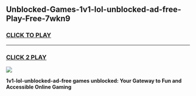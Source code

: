 
## Unblocked-Games-1v1-lol-unblocked-ad-free-Play-Free-7wkn9
<h3>
<a href="https://premium76.site?title=1v1-lol-unblocked-ad-free&ref=12A">CLICK TO PLAY</a></h3>
<hr>

<h3>
<a href="https://premium76.site?title=1v1-lol-unblocked-ad-free&ref=12A">CLICK 2 PLAY</a>
  
</h3>

<a href="https://premium76.site?title=1v1-lol-unblocked-ad-free&ref=12A"><img src="https://clearcache.store/games.png"></a>


**1v1-lol-unblocked-ad-free games unblocked: Your Gateway to Fun and Accessible Online Gaming**
